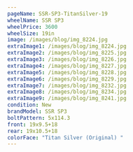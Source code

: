 ```yaml
---
pageName: SSR-SP3-TitanSilver-19
wheelName: SSR SP3
wheelPrice: 3600
wheelSize: 19in
image: /images/blog/img_8224.jpg
extraImage1: /images/blog/img_8224.jpg
extraImage2: /images/blog/img_8225.jpg
extraImage3: /images/blog/img_8226.jpg
extraImage4: /images/blog/img_8227.jpg
extraImage5: /images/blog/img_8228.jpg
extraImage6: /images/blog/img_8229.jpg
extraImage7: /images/blog/img_8232.jpg
extraImage8: /images/blog/img_8234.jpg
extraImage9: /images/blog/img_8241.jpg
condition: New
brandModel: SSR SP3
boltPattern: 5x114.3
front: 19x9.5+18
rear: 19x10.5+18
colorFace: "Titan Silver (Original) "
---
```

